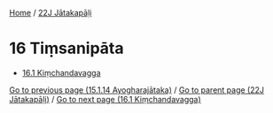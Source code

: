 
[Home](/) / [22J Jātakapāḷi](/tipitaka/22J.md)

# 16 Tiṃsanipāta

* [16.1 Kiṃchandavagga](/tipitaka/22J/16/16.1.md)

[Go to previous page (15.1.14 Ayogharajātaka)](/tipitaka/22J/15/15.1/15.1.14.md) / [Go to parent page (22J Jātakapāḷi)](/tipitaka/22J/0.md) / [Go to next page (16.1 Kiṃchandavagga)](/tipitaka/22J/16/16.1.md)


